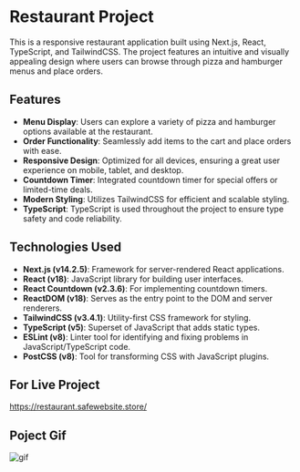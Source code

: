 # Restaurant Project

This is a responsive restaurant application built using Next.js, React, TypeScript, and TailwindCSS. The project features an intuitive and visually appealing design where users can browse through pizza and hamburger menus and place orders.

## Features

- **Menu Display**: Users can explore a variety of pizza and hamburger options available at the restaurant.
- **Order Functionality**: Seamlessly add items to the cart and place orders with ease.
- **Responsive Design**: Optimized for all devices, ensuring a great user experience on mobile, tablet, and desktop.
- **Countdown Timer**: Integrated countdown timer for special offers or limited-time deals.
- **Modern Styling**: Utilizes TailwindCSS for efficient and scalable styling.
- **TypeScript**: TypeScript is used throughout the project to ensure type safety and code reliability.

## Technologies Used

- **Next.js (v14.2.5)**: Framework for server-rendered React applications.
- **React (v18)**: JavaScript library for building user interfaces.
- **React Countdown (v2.3.6)**: For implementing countdown timers.
- **ReactDOM (v18)**: Serves as the entry point to the DOM and server renderers.
- **TailwindCSS (v3.4.1)**: Utility-first CSS framework for styling.
- **TypeScript (v5)**: Superset of JavaScript that adds static types.
- **ESLint (v8)**: Linter tool for identifying and fixing problems in JavaScript/TypeScript code.
- **PostCSS (v8)**: Tool for transforming CSS with JavaScript plugins.

## For Live Project

https://restaurant.safewebsite.store/

## Poject Gif

<img src="screen1.gif" alt="gif"/>
